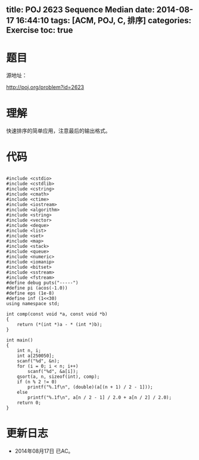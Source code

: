 title: POJ 2623 Sequence Median
date: 2014-08-17 16:44:10
tags: [ACM, POJ, C, 排序]
categories: Exercise
toc: true
---
# 题目
源地址：

http://poj.org/problem?id=2623

# 理解
快速排序的简单应用，注意最后的输出格式。

<!-- more -->

# 代码

```

#include <cstdio>
#include <cstdlib>
#include <cstring>
#include <cmath>
#include <ctime>
#include <iostream>
#include <algorithm>
#include <string>
#include <vector>
#include <deque>
#include <list>
#include <set>
#include <map>
#include <stack>
#include <queue>
#include <numeric>
#include <iomanip>
#include <bitset>
#include <sstream>
#include <fstream>
#define debug puts("-----")
#define pi (acos(-1.0))
#define eps (1e-8)
#define inf (1<<30)
using namespace std;

int comp(const void *a, const void *b)
{
    return (*(int *)a - * (int *)b);
}

int main()
{
    int n, i;
    int a[250050];
    scanf("%d", &n);
    for (i = 0; i < n; i++)
        scanf("%d", &a[i]);
    qsort(a, n, sizeof(int), comp);
    if (n % 2 != 0)
        printf("%.1f\n", (double)(a[(n + 1) / 2 - 1]));
    else
        printf("%.1f\n", a[n / 2 - 1] / 2.0 + a[n / 2] / 2.0);
    return 0;
}

```

# 更新日志
- 2014年08月17日 已AC。